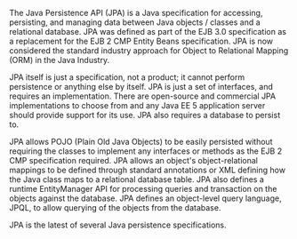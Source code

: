 The Java Persistence API (JPA) is a Java specification for accessing, persisting, and managing data between Java objects / classes and a relational database. JPA was defined as part of the EJB 3.0 specification as a replacement for the EJB 2 CMP Entity Beans specification. JPA is now considered the standard industry approach for Object to Relational Mapping (ORM) in the Java Industry.

JPA itself is just a specification, not a product; it cannot perform persistence or anything else by itself. JPA is just a set of interfaces, and requires an implementation. There are open-source and commercial JPA implementations to choose from and any Java EE 5 application server should provide support for its use. JPA also requires a database to persist to.

JPA allows POJO (Plain Old Java Objects) to be easily persisted without requiring the classes to implement any interfaces or methods as the EJB 2 CMP specification required. JPA allows an object's object-relational mappings to be defined through standard annotations or XML defining how the Java class maps to a relational database table. JPA also defines a runtime EntityManager API for processing queries and transaction on the objects against the database. JPA defines an object-level query language, JPQL, to allow querying of the objects from the database.

JPA is the latest of several Java persistence specifications. 